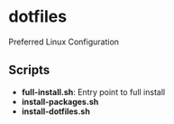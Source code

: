 # dotfiles
Preferred Linux Configuration

## Scripts
- **full-install.sh**: Entry point to full install
- **install-packages.sh**
- **install-dotfiles.sh**
